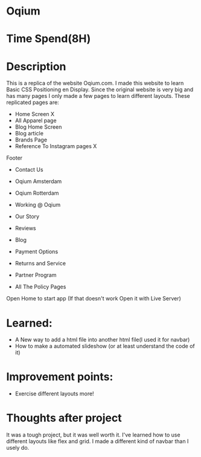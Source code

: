 # Oqium

# Time Spend(8H)

# Description

This is a replica of the website Oqium.com. I made this website to learn Basic CSS Positioning en Display.
Since the original website is very big and has many pages I only made a few pages to learn different layouts.
These replicated pages are:

- Home Screen X
- All Apparel page
- Blog Home Screen
- Blog article
- Brands Page
- Reference To Instagram pages X

Footer

- Contact Us
- Oqium Amsterdam
- Oqium Rotterdam
- Working @ Oqium
- Our Story
- Reviews
- Blog

- Payment Options
- Returns and Service
- Partner Program
- All The Policy Pages

Open Home to start app (If that doesn't work Open it with Live Server)

# Learned:

- A New way to add a html file into another html file(I used it for navbar)
- How to make a automated slideshow (or at least understand the code of it)

# Improvement points:

- Exercise different layouts more!

# Thoughts after project

It was a tough project, but it was well worth it. I've learned how to use different layouts like flex and grid. I made a different kind of navbar than I usely do.
